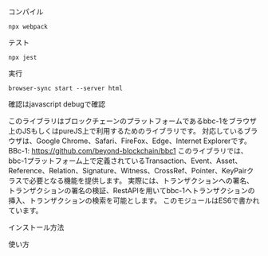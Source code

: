 コンパイル
```
npx webpack
```

テスト
```$xslt
npx jest
```

実行
```$xslt
browser-sync start --server html
```


確認はjavascript debugで確認

このライブラリはブロックチェーンのプラットフォームであるbbc-1をブラウザ上のJSもしくはpureJS上で利用するためのライブラリです。
対応しているブラウザは、Google Chrome、Safari、FireFox、Edge、Internet Explorerです。
BBc-1: https://github.com/beyond-blockchain/bbc1
このライブラリでは、bbc-1プラットフォーム上で定義されているTransaction、Event、Asset、Reference、Relation、Signature、Witness、CrossRef、Pointer、KeyPairクラスで必要となる機能を提供します。
実際には、トランザクションへの署名、トランザクションの署名の検証、RestAPIを用いてbbc-1へトランザクションの挿入、トランザクションの検索を可能とします。
このモジュールはES6で書かれています。


インストール方法


使い方




